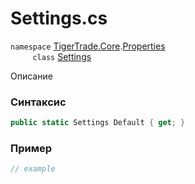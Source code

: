 
# Settings.cs
`namespace` [TigerTrade.Core](../../../../TigerTrade.Core.md).[Properties](../../../../TigerTrade.Core/Properties.md)  
&nbsp;&nbsp;&nbsp;&nbsp;&nbsp;&nbsp;&nbsp;&nbsp;&nbsp;`class` [Settings](../../Settings.cs.md)

Описание

### Синтаксис
```csharp
public static Settings Default { get; }
```
### Пример  
```csharp
// example
```
